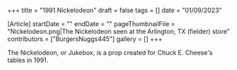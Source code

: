 +++
title = "1991 Nickelodeon"
draft = false
tags = []
date = "01/09/2023"

[Article]
startDate = ""
endDate = ""
pageThumbnailFile = "Nickelodeon.png|The Nickelodeon seen at the Arlington, TX (fielder) store"
contributors = ["BurgersNuggs445"]
gallery = []
+++


The Nickelodeon, or Jukebox, is a prop created for Chuck E. Cheese's tables in 1991.